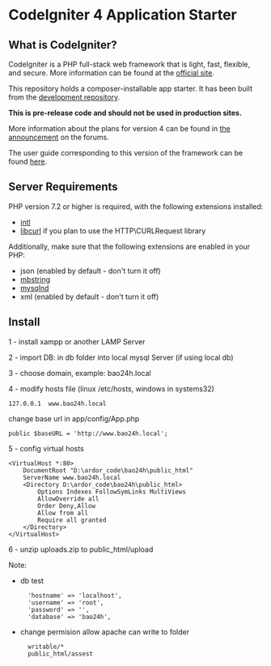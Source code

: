 # CodeIgniter 4 Application Starter

## What is CodeIgniter?

CodeIgniter is a PHP full-stack web framework that is light, fast, flexible, and secure. 
More information can be found at the [official site](http://codeigniter.com).

This repository holds a composer-installable app starter.
It has been built from the 
[development repository](https://github.com/codeigniter4/CodeIgniter4).

**This is pre-release code and should not be used in production sites.**

More information about the plans for version 4 can be found in [the announcement](http://forum.codeigniter.com/thread-62615.html) on the forums.

The user guide corresponding to this version of the framework can be found
[here](https://codeigniter4.github.io/userguide/). 


## Server Requirements

PHP version 7.2 or higher is required, with the following extensions installed: 

- [intl](http://php.net/manual/en/intl.requirements.php)
- [libcurl](http://php.net/manual/en/curl.requirements.php) if you plan to use the HTTP\CURLRequest library

Additionally, make sure that the following extensions are enabled in your PHP:

- json (enabled by default - don't turn it off)
- [mbstring](http://php.net/manual/en/mbstring.installation.php)
- [mysqlnd](http://php.net/manual/en/mysqlnd.install.php)
- xml (enabled by default - don't turn it off)

## Install 
1 - install xampp or another LAMP Server

2 - import DB: in db folder into local mysql Server (if using local db)

3 - choose domain, example: bao24h.local

4 - modify hosts file (linux /etc/hosts, windows in systems32)

    127.0.0.1  www.bao24h.local

change base url in app/config/App.php

    public $baseURL = 'http://www.bao24h.local';

5 - config virtual hosts

    <VirtualHost *:80> 
        DocumentRoot "D:\ardor_code\bao24h\public_html"
        ServerName www.bao24h.local
        <Directory D:\ardor_code\bao24h\public_html>
            Options Indexes FollowSymLinks MultiViews
            AllowOverride all
            Order Deny,Allow
            Allow from all
            Require all granted
        </Directory>
    </VirtualHost>

6 - unzip uploads.zip to public_html/upload

Note:
- db test
  
        'hostname' => 'localhost',
        'username' => 'root',
        'password' => '',
        'database' => 'bao24h',
- change permision allow apache can write to folder
  
        writable/*
        public_html/assest



